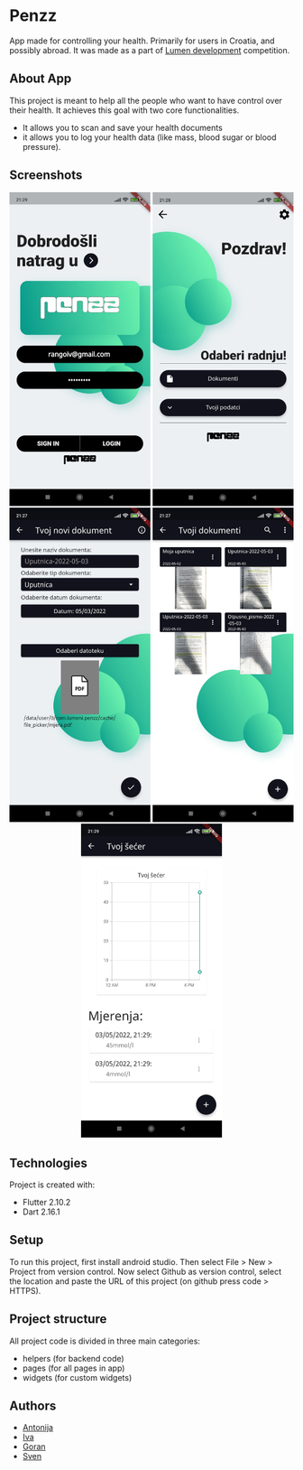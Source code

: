 
# Penzz
App made for controlling your health. Primarily for users in Croatia, and possibly abroad.
It was made as a part of [Lumen development](https://www.estudent.hr/projekti/lumen-development) competition.

## About App
This project is meant to help all the people who want to have control over their health.
It achieves this goal with two core functionalities.
* It allows you to scan and save your health documents
* it allows you to log your health data (like mass, blood sugar or blood pressure).

## Screenshots
<div align="center">
    <img src="/images/screenshots/login_page.jpg" width="250px"</img> 
    <img src="/images/screenshots/welcome_screen.jpg" width="250px"</img> 
    <img src="/images/screenshots/add_document_import_1.jpg" width="250px"</img> 
    <img src="/images/screenshots/your_documents_1.jpg" width="250px"</img> 
    <img src="/images/screenshots/your_sugar.jpg" width="250px"</img> 
</div>

## Technologies
Project is created with:
* Flutter 2.10.2
* Dart 2.16.1

## Setup
To run this project, first install android studio.
Then select File > New > Project from version control.
Now select Github as version control, select the location and paste the URL of this project (on github press code > HTTPS).

## Project structure
All project code is divided in three main categories: 
* helpers (for backend code)
* pages (for all pages in app)
* widgets (for custom widgets)

## Authors
* [Antonija](https://github.com/AntonijaL)
* [Iva](https://github.com/ivasaurus)
* [Goran](https://github.com/rangoiv)
* [Sven](https://github.com/Boltzmann314)
